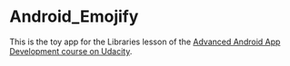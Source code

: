 # Android_Emojify

This is the toy app for the Libraries lesson of the [Advanced Android App Development course on Udacity](https://www.udacity.com/course/advanced-android-app-development--ud855).
